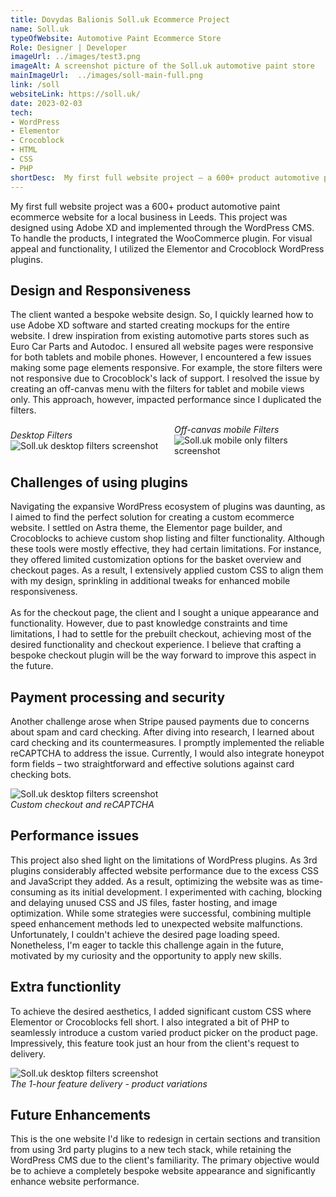 ```yaml
---
title: Dovydas Balionis Soll.uk Ecommerce Project
name: Soll.uk 
typeOfWebsite: Automotive Paint Ecommerce Store
Role: Designer | Developer
imageUrl: ../images/test3.png
imageAlt: A screenshot picture of the Soll.uk automotive paint store
mainImageUrl:  ../images/soll-main-full.png
link: /soll
websiteLink: https://soll.uk/
date: 2023-02-03
tech:
- WordPress
- Elementor
- Crocoblock
- HTML
- CSS
- PHP
shortDesc:  My first full website project – a 600+ product automotive paint WordPress ecommerce website for a local business in Leeds.
---
```


My first full website project was a 600+ product automotive paint ecommerce website for a local business in Leeds. This project was designed using Adobe XD and implemented through the WordPress CMS. To handle the products, I integrated the WooCommerce plugin. For visual appeal and functionality, I utilized the Elementor and Crocoblock WordPress plugins.

## Design and Responsiveness

The client wanted a bespoke website design. So, I quickly learned how to use Adobe XD software and started creating mockups for the entire website. I drew inspiration from existing automotive parts stores such as Euro Car Parts and Autodoc. I ensured all website pages were responsive for both tablets and mobile phones. However, I encountered a few issues making some page elements responsive. For example, the store filters were not responsive due to Crocoblock's lack of support. I resolved the issue by creating an off-canvas menu with the filters for tablet and mobile views only. This approach, however, impacted performance since I duplicated the filters.

<div style="display: flex; justify-content: space-between; align-items: center; margin-bottom: 24px;">
<div style="flex: 1; text-align: left; margin-right: 10px;">
   <i>Desktop Filters</i>
   <br>
   <img src="../images/Sollfilters.png" alt="Soll.uk desktop filters screenshot" style="max-width: 100%; height: auto;">   
</div>
<div style="flex: 1; text-align: left; margin-left: 10px;">
   <i>Off-canvas mobile Filters</i>
    <br>
   <img src="../images/Sollfilters-mobile.png" alt="Soll.uk mobile only filters screenshot" style="max-width: 100%; height: auto;">
</div>

</div>



## Challenges of using plugins
Navigating the expansive WordPress ecosystem of plugins was daunting, as I aimed to find the perfect solution for creating a custom ecommerce website. I settled on Astra theme, the Elementor page builder, and Crocoblocks to achieve custom shop listing and filter functionality. Although these tools were mostly effective, they had certain limitations. For instance, they offered limited customization options for the basket overview and checkout pages. As a result, I extensively applied custom CSS to align them with my design, sprinkling in additional tweaks for enhanced mobile responsiveness.<br>
<br>As for the checkout page, the client and I sought a unique appearance and functionality. However, due to past knowledge constraints and time limitations, I had to settle for the prebuilt checkout, achieving most of the desired functionality and checkout experience. I believe that crafting a bespoke checkout plugin will be the way forward to improve this aspect in the future.

## Payment processing and security

Another challenge arose when Stripe paused payments due to concerns about spam and card checking. After diving into research, I learned about card checking and its countermeasures. I promptly implemented the reliable reCAPTCHA to address the issue. Currently, I would also integrate honeypot form fields – two straightforward and effective solutions against card checking bots.

<div style="text-align: left; margin-right: 10px; margin-bottom: 24px">
   <img src="../images/Sollcustomcheckout-medium.png" alt="Soll.uk desktop filters screenshot" style="max-width: 100%; height: auto;">
   <br>
   <i>Custom checkout and reCAPTCHA</i>   
</div>


## Performance issues
This project also shed light on the limitations of WordPress plugins. As 3rd plugins considerably affected website performance due to the excess CSS and JavaScript they added. As a result, optimizing the website was as time-consuming as its initial development. I experimented with caching, blocking and delaying unused CSS and JS files, faster hosting, and image optimization. While some strategies were successful, combining multiple speed enhancement methods led to unexpected website malfunctions. Unfortunately, I couldn't achieve the desired page loading speed. Nonetheless, I'm eager to tackle this challenge again in the future, motivated by my curiosity and the opportunity to apply new skills.

## Extra functionlity

To achieve the desired aesthetics, I added significant custom CSS where Elementor or Crocoblocks fell short. I also integrated a bit of PHP to seamlessly introduce a custom varied product picker on the product page. Impressively, this feature took just an hour from the client's request to delivery.

<div style="text-align: left; margin-right: 10px; margin-bottom: 24px">
   <img src="../images/sollmultiitem-large.png" alt="Soll.uk desktop filters screenshot" style="max-width: 100%; height: auto;">
   <br>
   <i>The 1-hour feature delivery - product variations</i>   
</div>


## Future Enhancements

This is the one website I'd like to redesign in certain sections and transition from using 3rd party plugins to a new tech stack, while retaining the WordPress CMS due to the client's familiarity. The primary objective would be to achieve a completely bespoke website appearance and significantly enhance website performance.

